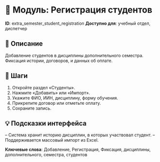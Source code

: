 # 📘 Модуль: Регистрация студентов
**ID**: extra_semester_student_registration
**Доступно для**: учебный отдел, диспетчер

## 📝 Описание
Добавление студентов в дисциплины дополнительного семестра. Фиксация истории, договоров, и данных об оплате.

## 🩜 Шаги
1. Откройте раздел «Студенты».
2. Нажмите «Добавить» или «Импорт».
3. Укажите ФИО, ИИН, дисциплину, форму обучения.
4. Прикрепите договор или отметьте оплату.
5. Сохраните запись.

## 💡 Подсказки интерфейса
– Система хранит историю дисциплин, в которых участвовал студент.
– Поддерживается массовый импорт из Excel.

**Ключевые слова**: Добавление, Регистрация, Фиксация, дисциплины, дополнительного, семестра, студентов
